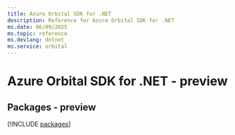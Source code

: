 ```yaml
---
title: Azure Orbital SDK for .NET
description: Reference for Azure Orbital SDK for .NET
ms.date: 06/09/2025
ms.topic: reference
ms.devlang: dotnet
ms.service: orbital
---
```

# Azure Orbital SDK for .NET - preview
## Packages - preview
[!INCLUDE [packages](orbital-index.md)]